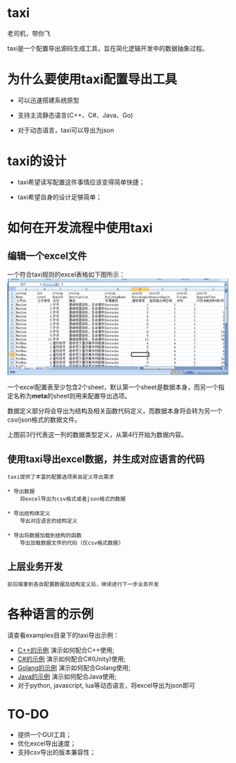 # taxi

老司机，带你飞

taxi是一个配置导出源码生成工具，旨在简化逻辑开发中的数据抽象过程。


# 为什么要使用taxi配置导出工具


* 可以迅速搭建系统原型

* 支持主流静态语言(C++、C#、Java、Go)

* 对于动态语言，taxi可以导出为json


# taxi的设计

* taxi希望读写配置这件事情应该变得简单快捷；

* taxi希望自身的设计足够简单；


# 如何在开发流程中使用taxi

## 编辑一个excel文件

一个符合taxi规则的excel表格如下图所示：
![example](doc/img1.png)

一个excel配置表至少包含2个sheet，默认第一个sheet是数据本身，而另一个指定名称为**meta**的sheet则用来配置导出选项。

数据定义部分将会导出为结构及相关函数代码定义，而数据本身将会转为另一个csv/json格式的数据文件。

上图前3行代表这一列的数据类型定义，从第4行开始为数据内容。


## 使用taxi导出excel数据，并生成对应语言的代码
    
    taxi提供了丰富的配置选项来自定义导出需求
    
    * 导出数据
        将excel导出为csv格式或者json格式的数据
    
    * 导出结构体定义
        导出对应语言的结构定义
    
    * 导出将数据加载到结构的函数
        导出加载数据文件的代码（仅csv格式数据)
    
## 上层业务开发

    前后端拿到各自配置数据及结构定义后，继续进行下一步业务开发

# 各种语言的示例

请查看examples目录下的taxi导出示例：

* [C++的示例](examples/Cpp) 演示如何配合C++使用;
* [C#的示例](examples/CSharp) 演示如何配合C#(Unity)使用;
* [Golang的示例](examples/Go) 演示如何配合Golang使用;
* [Java的示例](examples/Java) 演示如何配合Java使用;
* 对于python, javascript, lua等动态语言，将excel导出为json即可


# TO-DO

* 提供一个GUI工具；
* 优化excel导出速度；
* 支持csv导出的版本兼容性；
